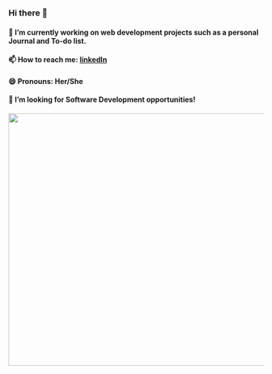 ### Hi there 👋
#### 🔭 I’m currently working on web development projects such as a personal Journal and To-do list.
#### 📫 How to reach me: [linkedIn](https://www.linkedin.com/in/arvakagdi/) 
#### 😄 Pronouns: Her/She
#### 👯 I’m looking for Software Development opportunities!

<p align="center" >
  <img width = 800 height = 500 src="https://media.giphy.com/media/RbDKaczqWovIugyJmW/giphy.gif">
</p>

